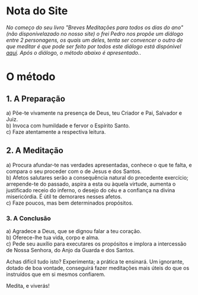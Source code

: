 
# Nota do Site

*No começo do seu livro "Breves Meditações para todos os dias do ano" (não disponívelazado no nosso site) o frei Pedro nos propõe um diálogo entre 2 personagens, os quais um deles,  tenta ser convencer o outro de que meditar é que pode ser feito por todos este diálogo está dispónivel [aqui](/extras/frei-pedro-sinzig). Após o diálogo, o método abaixo é apresentado.*.

#  O método

## 1. A Preparação

a) Põe-te vivamente na presença de Deus, teu Criador e Pai, Salvador e Juiz.  
b) Invoca com humildade e fervor o Espírito Santo.  
c) Faze atentamente a respectiva leitura.  

## 2. A Meditação

a) Procura afundar-te nas verdades apresentadas, conhece o que te falta, e compara o seu proceder com o de Jesus e dos Santos.  
b) Afetos salutares serão a consequência natural do precedente exercício; arrepende-te do passado, aspira a esta ou àquela virtude, aumenta o justificado receio do inferno, o desejo do céu e a confiança na divina misericórdia. É útil te demorares nesses afetos.  
c) Faze poucos, mas bem determinados propósitos.  

### 3. A Conclusão

a) Agradece a Deus, que se dignou falar a teu coração.  
b) Oferece-lhe tua vida, corpo e alma.  
c) Pede seu auxílio para executares os propósitos e implora a intercessão de Nossa Senhora, do Anjo da Guarda e dos Santos.  

Achas difícil tudo isto? Experimenta; a prática te ensinará. Um ignorante, dotado de boa vontade, conseguirá fazer meditações mais úteis do que os instruídos que em si mesmos confiarem.

Medita, e viverás!
